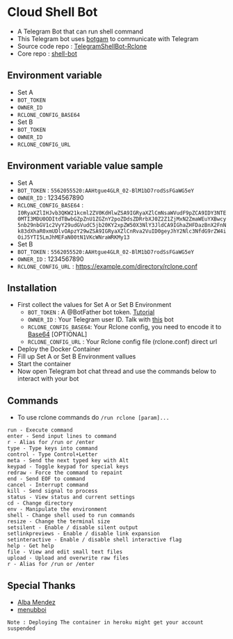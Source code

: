 # Cloud Shell Bot
- A Telegram Bot that can run shell command
- This Telegram bot uses [botgam](https://botgram.js.org) to communicate with Telegram
- Source code repo : [TelegramShellBot-Rclone](https://github.com/Frozen12/TelegramShellBot-Rclone)
- Core repo : [shell-bot](1https://github.com/botgram/shell-bot)

## Environment variable
- Set A
 - `BOT_TOKEN`
 - `OWNER_ID`
 - `RCLONE_CONFIG_BASE64`
- Set B 
 - `BOT_TOKEN`
 - `OWNER_ID`
 - `RCLONE_CONFIG_URL`

## Environment variable value sample
- Set A
 - `BOT_TOKEN` : `5562055520:AAHtgue4GLR_02-BlM1bD7rodSsFGaWG5eY`
 - `OWNER_ID` : 1234567890
 - `RCLONE_CONFIG_BASE64` : `I0RyaXZlIHJvb3QKW21kcml2ZV0KdHlwZSA9IGRyaXZlCmNsaWVudF9pZCA9IDY3NTE0MTI3MDU0ODItdTBwbGZpZnU1ZGZnY2poZDdsZDRrbXJ0Z2Z1ZjMxN2ZmaWEuYXBwcy5nb29nbGV1c2VyY29udGVudC5jb20KY2xpZW50X3NlY3JldCA9IGhaZHFDazBnX2FnNk83dXhaR0xmUDlvOApzY29wZSA9IGRyaXZlCnRva2VuID0geyJhY2Nlc3NfdG9rZW4iOiJ5YTI5LmJhMEFaN00tN1VKcWNraWRKMy13`
- Set B 
 - `BOT_TOKEN` : `5562055520:AAHtgue4GLR_02-BlM1bD7rodSsFGaWG5eY`
 - `OWNER_ID` : 1234567890
 - `RCLONE_CONFIG_URL` : https://example.com/directory/rclone.conf


## Installation
- First collect the values for Set A or Set B Environment
  -  `BOT_TOKEN` : A @BotFather bot token. [Tutorial](https://www.siteguarding.com/en/how-to-get-telegram-bot-api-token)
  - `OWNER_ID` : Your Telegram user ID. Talk with [this](https://t.me/userinfobot) bot
  - `RCLONE_CONFIG_BASE64`: Your Rclone config, you need to encode it to [Base64](https://www.base64encode.org) [OPTIONAL]
  - `RCLONE_CONFIG_URL` : Your Rclone config file (rclone.conf) direct url
- Deploy the Docker Container
- Fill up Set A or Set B Environment vallues
- Start the container
- Now open Telegram bot chat thread and use the commands below to interact with your bot

## Commands
- To use rclone commands do `/run rclone [param]...`
```
run - Execute command
enter - Send input lines to command
r - Alias for /run or /enter
type - Type keys into command
control - Type Control+Letter
meta - Send the next typed key with Alt
keypad - Toggle keypad for special keys
redraw - Force the command to repaint
end - Send EOF to command
cancel - Interrupt command
kill - Send signal to process
status - View status and current settings
cd - Change directory
env - Manipulate the environment
shell - Change shell used to run commands
resize - Change the terminal size
setsilent - Enable / disable silent output
setlinkpreviews - Enable / disable link expansion
setinteractive - Enable / disable shell interactive flag
help - Get help
file - View and edit small text files
upload - Upload and overwrite raw files
r - Alias for /run or /enter
```

## Special Thanks 
- [Alba Mendez ](https://github.com/mildsunrise)
- [menubboi](https://github.com/menubboi)

`Note : Deploying The container in heroku might get your account suspended`

